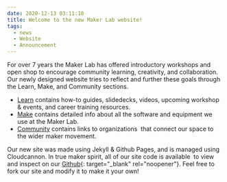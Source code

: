 ```yaml
---
date: 2020-12-13 03:11:10
title: Welcome to the new Maker Lab website!
tags:
  - news
  - Website
  - Announcement
---
```


For over 7 years the Maker Lab has offered introductory workshops and open shop to encourage community learning, creativity, and collaboration. Our newly designed website tries to reflect and further these goals through the Learn, Make, and Community sections.

* [Learn](/learn) contains how-to guides, slidedecks, videos, upcoming workshop & events, and career training resources.
* [Make](/make) contains detailed info about all the software and equipment we use at the Maker Lab.
* [Community](/community) contains links to organizations&nbsp; that connect our space to the wider maker movement.

Our new site was made using Jekyll & Github Pages, and is managed using Cloudcannon. In true maker spirit, all of our site code is available&nbsp; to view and inspect on our [Github](http://github.com/cplmakerlab){: target="_blank" rel="noopener"}. Feel free to fork our site and modify it to make it your own\!

&nbsp;

&nbsp;

&nbsp;

&nbsp;

&nbsp;

&nbsp;

&nbsp;
